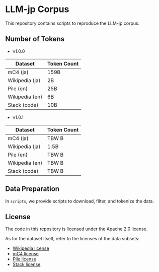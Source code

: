 # LLM-jp Corpus

This repository contains scripts to reproduce the LLM-jp corpus.

## Number of Tokens

- v1.0.0

| Dataset        | Token Count |
|----------------|-------------|
| mC4 (ja)       | 159B        |
| Wikipedia (ja) | 2B          |
| Pile (en)      | 25B         |
| Wikipedia (en) | 6B          |
| Stack (code)   | 10B         |

- v1.0.1

| Dataset        | Token Count |
|----------------|-------------|
| mC4 (ja)       | TBW B       |
| Wikipedia (ja) | 1.5B        |
| Pile (en)      | TBW B       |
| Wikipedia (en) | TBW B       |
| Stack (code)   | TBW B       |

## Data Preparation

In `scripts`, we provide scripts to download, filter, and tokenize the data.

## License

The code in this repository is licensed under the Apache 2.0 license.

As for the dataset itself, refer to the licenses of the data subsets:
- [Wikipedia license](https://huggingface.co/datasets/wikipedia#licensing-information)
- [mC4 license](https://huggingface.co/datasets/mc4#licensing-information)
- [Pile license](https://huggingface.co/datasets/EleutherAI/pile#licensing-information)
- [Stack license](https://huggingface.co/datasets/bigcode/the-stack#licensing-information)
